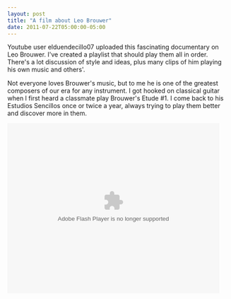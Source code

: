 ```yaml
---
layout: post
title: "A film about Leo Brouwer"
date: 2011-07-22T05:00:00-05:00
---
```


Youtube user elduendecillo07 uploaded this fascinating documentary on Leo Brouwer. I've created a playlist that should play them all in order. There's a lot discussion of style and ideas, plus many clips of him playing his own music and others'.

Not everyone loves Brouwer's music, but to me he is one of the greatest composers of our era for any instrument. I got hooked on classical guitar when I first heard a classmate play Brouwer's Etude #1. I come back to his Estudios Sencillos once or twice a year, always trying to play them better and discover more in them. 

<object height="385" width="480"><param name="movie" value="http://www.youtube.com/p/B285FECD0753B59F?version=3&hl=en_US&fs=1"></param><param name="allowFullScreen" value="true"></param><param name="allowscriptaccess" value="always"></param><embed src="http://www.youtube.com/p/B285FECD0753B59F?version=3&hl=en_US&fs=1" type="application/x-shockwave-flash" width="480" height="385" allowscriptaccess="always" allowfullscreen="true"></embed></object>

